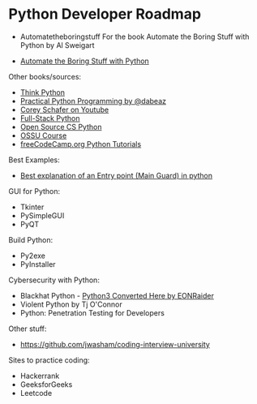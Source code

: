 # Python Developer Roadmap
 - Automatetheboringstuff
    For the book Automate the Boring Stuff with Python by Al Sweigart
 * <a href="https://automatetheboringstuff.com">Automate the Boring Stuff with Python</a>


Other books/sources:
 * <a href="https://greenteapress.com/wp/think-python-2e/">Think Python</a>
 * <a href="https://dabeaz-course.github.io/practical-python/">Practical Python Programming by @dabeaz</a>
 * <a href="https://www.youtube.com/playlist?list=PL-osiE80TeTt2d9bfVyTiXJA-UTHn6WwU&app=desktop">Corey Schafer on Youtube</a>
 * <a href="https://www.fullstackpython.com/">Full-Stack Python</a>
 * <a href="https://github.com/ForrestKnight/open-source-cs-python">Open Source CS Python</a>
 * <a href="https://github.com/ossu/computer-science">OSSU Course</a>
 * <a href="https://www.youtube.com/playlist?list=PLWKjhJtqVAbnqBxcdjVGgT3uVR10bzTEB">freeCodeCamp.org Python Tutorials</a>


Best Examples:
 * <a href="https://www.youtube.com/watch?v=lOeIDvyRUQs">Best explanation of an Entry point (Main Guard) in python</a>


GUI for Python:
 * Tkinter
 * PySimpleGUI
 * PyQT

Build Python:
 * Py2exe
 * PyInstaller


Cybersecurity with Python:
 * Blackhat Python - <a href="https://github.com/EONRaider/blackhat-python3">Python3 Converted Here by EONRaider</a>
 * Violent Python by Tj O'Connor
 * Python: Penetration Testing for Developers


 Other stuff:
 * https://github.com/jwasham/coding-interview-university


 Sites to practice coding:
 * Hackerrank
 * GeeksforGeeks
 * Leetcode